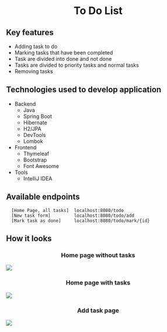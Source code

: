 <h1  align='center'>To Do List</h1>

## Key features
* Adding task to do
* Marking tasks that have been completed
* Task are divided into done and not done
* Tasks are divided to priority tasks and normal tasks
* Removing tasks

## Technologies used to develop application
* Backend
  - Java
  - Spring Boot
  - Hibernate
  - H2/JPA
  - DevTools
  - Lombok
* Frontend
  - Thymeleaf
  - Bootstrap
  - Font Awesome
* Tools
  - IntelliJ IDEA

## Available endpoints

```
  [Home Page, all tasks]  localhost:8080/todo
  [New task form]         localhost:8080/todo/add
  [Mark task as done]     localhost:8080/todo/mark/{id}
```

## How it looks



<h3 align='center'>Home page without tasks</h3>
<img src="https://i.imgur.com/cAojl5w.png">

<h3 align='center'>Home page with tasks</h3>
<img src="https://i.imgur.com/Gqh6x3W.png">

<h3 align='center'>Add task page</h3>
<img src="https://i.imgur.com/GVi4oEG.png">
